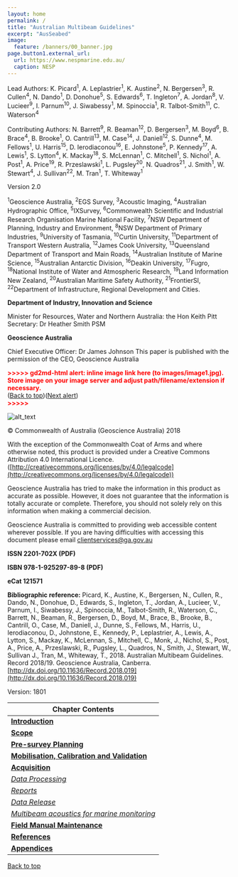 ```yaml
---
layout: home
permalink: /
title: "Australian Multibeam Guidelines"
excerpt: "AusSeabed"
image:
  feature: /banners/00_banner.jpg
page.button1.external_url:
  url: https://www.nespmarine.edu.au/
  caption: NESP
---
```


Lead Authors: K. Picard<sup>1</sup>, A. Leplastrier<sup>1</sup>, K. Austine<sup>2</sup>, N. Bergersen<sup>3</sup>, R. Cullen<sup>4</sup>, N. Dando<sup>1</sup>, D.<sup> </sup>Donohue<sup>5</sup>, S. Edwards<sup>6</sup>, T. Ingleton<sup>7</sup>, A. Jordan<sup>8</sup>, V. Lucieer<sup>9</sup>, I. Parnum<sup>10</sup>, J. Siwabessy<sup>1</sup>, M. Spinoccia<sup>1</sup>, R. Talbot-Smith<sup>11</sup>, C. Waterson<sup>4</sup>

Contributing Authors: N. Barrett<sup>9</sup>, R. Beaman<sup>12</sup>, D. Bergersen<sup>3</sup>, M. Boyd<sup>6</sup>, B. Brace<sup>4</sup>, B. Brooke<sup>1</sup>, O. Cantrill<sup>13</sup>, M. Case<sup>14</sup>, J. Daniell<sup>12</sup>, S. Dunne<sup>4</sup>, M. Fellows<sup>1</sup>, U. Harris<sup>15</sup>, D. Ierodiaconou<sup>16</sup>, E. Johnstone<sup>5</sup>, P. Kennedy<sup>17</sup>, A. Lewis<sup>1</sup>, S. Lytton<sup>4</sup>, K. Mackay<sup>18</sup>, S. McLennan<sup>1</sup>, C. Mitchell<sup>1</sup>, S. Nichol<sup>1</sup>, A. Post<sup>1</sup>, A. Price<sup>19</sup>, R. Przeslawski<sup>1</sup>, L. Pugsley<sup>20</sup>, N. Quadros<sup>21</sup>, J. Smith<sup>1</sup>, W. Stewart<sup>4</sup>, J. Sullivan<sup>22</sup>, M. Tran<sup>1</sup>, T. Whiteway<sup>1</sup>

Version 2.0

<sup>1</sup>Geoscience Australia, <sup>2</sup>EGS Survey, <sup>3</sup>Acoustic Imaging, <sup>4</sup>Australian Hydrographic Office, <sup>5</sup>IXSurvey, <sup>6</sup>Commonwealth Scientific and Industrial Research Organisation Marine National Facility, <sup>7</sup>NSW Department of Planning, Industry and Environment, <sup>8</sup>NSW Department of Primary Industries, <sup>9</sup>University of Tasmania, <sup>10</sup>Curtin University, <sup>11</sup>Department of Transport Western Australia,<sup> 12</sup>James Cook University, <sup>13</sup>Queensland Department of Transport and Main Roads, <sup>14</sup>Australian Institute of Marine Science, <sup>15</sup>Australian Antarctic Division, <sup>16</sup>Deakin University, <sup>17</sup>Fugro, <sup>18</sup>National Institute of Water and  Atmospheric Research, <sup>19</sup>Land Information New Zealand, <sup>20</sup>Australian Maritime Safety Authority, <sup>21</sup>FrontierSI, <sup>22</sup>Department of Infrastructure, Regional Development and Cities. 

**Department of Industry, Innovation and Science**

Minister for Resources, Water and Northern Australia: the Hon Keith Pitt
Secretary: Dr Heather Smith PSM

**Geoscience Australia**

Chief Executive Officer: Dr James Johnson
This paper is published with the permission of the CEO, Geoscience Australia


<p id="gdcalert1" ><span style="color: red; font-weight: bold">>>>>>  gd2md-html alert: inline image link here (to images/image1.jpg). Store image on your image server and adjust path/filename/extension if necessary. </span><br>(<a href="#">Back to top</a>)(<a href="#gdcalert2">Next alert</a>)<br><span style="color: red; font-weight: bold">>>>>> </span></p>


![alt_text](images/image1.jpg "image_tooltip")


© Commonwealth of Australia (Geoscience Australia) 2018

With the exception of the Commonwealth Coat of Arms and where otherwise noted, this product is provided under a Creative Commons Attribution 4.0 International Licence. ([http://creativecommons.org/licenses/by/4.0/legalcode](http://creativecommons.org/licenses/by/4.0/legalcode))

Geoscience Australia has tried to make the information in this product as accurate as possible. However, it does not guarantee that the information is totally accurate or complete. Therefore, you should not solely rely on this information when making a commercial decision.

Geoscience Australia is committed to providing web accessible content wherever possible. If you are having difficulties with accessing this document please email [clientservices@ga.gov.au](mailto:clientservices@ga.gov.au)

**ISSN 2201-702X (PDF)**

**ISBN 978-1-925297-89-8 (PDF)**

**eCat 121571**

**Bibliographic reference:** Picard, K., Austine, K., Bergersen, N., Cullen, R., Dando, N., Donohue, D., Edwards, S., Ingleton, T., Jordan, A., Lucieer, V., Parnum, I., Siwabessy, J., Spinoccia, M., Talbot-Smith, R., Waterson, C., Barrett, N., Beaman, R., Bergersen, D., Boyd, M., Brace, B., Brooke, B., Cantrill, O., Case, M., Daniell, J., Dunne, S., Fellows, M., Harris, U., Ierodiaconou, D., Johnstone, E., Kennedy, P., Leplastrier, A., Lewis, A., Lytton, S., Mackay, K., McLennan, S., Mitchell, C., Monk, J., Nichol, S., Post, A., Price, A., Przeslawski, R., Pugsley, L., Quadros, N., Smith, J., Stewart, W., Sullivan J., Tran, M., Whiteway, T., 2018. Australian Multibeam Guidelines. Record 2018/19. Geoscience Australia, Canberra. [http://dx.doi.org/10.11636/Record.2018.019](http://dx.doi.org/10.11636/Record.2018.019)

Version: 1801




| Chapter Contents                                                                                                                                       |
|-------------------------------------------------------------------------------------------------------------------------------------------------|
|  **[Introduction](https://australian-multibeam-guidelines.github.io/introduction)**   
|  __[Scope](https://australian-multibeam-guidelines.github.io/scope)__                                                                        |
|  **[Pre-survey Planning](https://australian-multibeam-guidelines.github.io/pre-survey-planning)** |
|  **[Mobilisation, Calibration and Validation](https://australian-multibeam-guidelines.github.io/mobilisation-calibration-validation)**                                   |
|  **[Acquisition](https://australian-multibeam-guidelines.github.io/acquisition)**                                                   |
|       _[Data Processing](https://australian-multibeam-guidelines.github.iodata-acquisition#data-processing)_                   |
|       _[Reports](https://australian-multibeam-guidelines.github.io/data-acquisition#reports)_                                     |
|       _[Data Release](https://australian-multibeam-guidelines.github.io/data-acquisition#data-release)_                |
|       _[Multibeam acoustics for marine monitoring](https://australian-multibeam-guidelines.github.io/marine-monitoring)_                      |
|  **[Field Manual Maintenance](https://australian-multibeam-guidelines.github.io/field-manual-maintenance)**                                   |
|  **[References](https://australian-multibeam-guidelines.github.io/references)**                                                               |
|  **[Appendices](https://australian-multibeam-guidelines.github.io/appendices)**                                                               |


<a href="#" class="scrollUpButton">Back to top</a>
